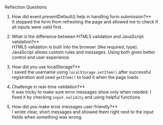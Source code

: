 Reflection Questions

1. How did event.preventDefault() help in handling form submission?**  
It stopped the form from refreshing the page and allowed me to check if all inputs were valid first.

2. What is the difference between HTML5 validation and JavaScript validation?**  
HTML5 validation is built into the browser (like required, type). JavaScript allows custom rules and messages. Using both gives better control and user experience.

3. How did you use localStorage?**  
I saved the username using `localStorage.setItem()` after successful registration and used `getItem()` to load it when the page loads.

4. Challenge in real-time validation?**  
It was tricky to make sure error messages show only when needed. I fixed it by checking `input.validity` and using helpful functions.

5. How did you make error messages user-friendly?**  
I wrote clear, short messages and showed them right next to the input fields when something was wrong.
